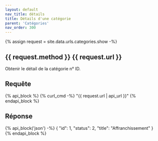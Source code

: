 ```yaml
---
layout: default
nav_title: détails
title: Détails d'une catégorie
parent: 'Catégories'
nav_order: 300
---
```

{% assign request = site.data.urls.categories.show -%}
## {{ request.method }} {{ request.url }}

Obtenir le détail de la catégorie n° ID.

## Requête

{% api_block %}
{% curl_cmd -%}
"{{ request.url | api_url }}"
{% endapi_block %}

## Réponse

{% api_block('json') -%}
{
  "id": 1,
  "status": 2,
  "title": "Affranchissement"
}
{% endapi_block %}

